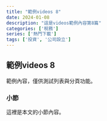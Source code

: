 ```yaml
---
title: "範例videos 8"
date: 2024-01-08
description: "這是videos範例內容第8篇"
categories: ['稅務']
series: ['熱門下載']
tags: ['投資', '公司設立']
---
```


## 範例videos 8

範例內容，僅供測試列表與分頁功能。

### 小節
這裡是本文的小節內容。